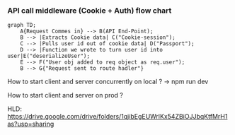 ### API call middleware (Cookie + Auth) flow chart 
```mermaid
graph TD;
    A{Request Commes in} --> B(API End-Point);
    B --> |Extracts Cookie data| C("Cookie-session");
    C --> |Pulls user id out of cookie data| D("Passport");
    D --> |Function we wrote to turn user id into user|E("deserializeUser");
    E --> F("User obj added to req object as req.user");
    B --> G{"Request sent to route hadler"}
```

How to start client and server concurrently on local ?
-> npm run dev

How to start client and server on prod ?

HLD: https://drive.google.com/drive/folders/1qjibEgEUWrlKx54ZBiOJJbqKtfMrH1as?usp=sharing